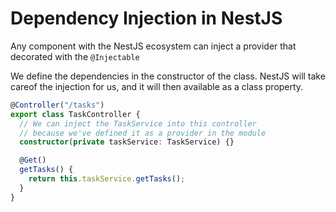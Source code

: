 # Dependency Injection in NestJS

Any component with the NestJS ecosystem can inject a provider that decorated with the `@Injectable`

We define the dependencies in the constructor of the class. NestJS will take careof the injection for us, and it will then available as a class property.

```ts
@Controller("/tasks")
export class TaskController {
  // We can inject the TaskService into this controller
  // because we've defined it as a provider in the module
  constructor(private taskService: TaskService) {}

  @Get()
  getTasks() {
    return this.taskService.getTasks();
  }
}
```